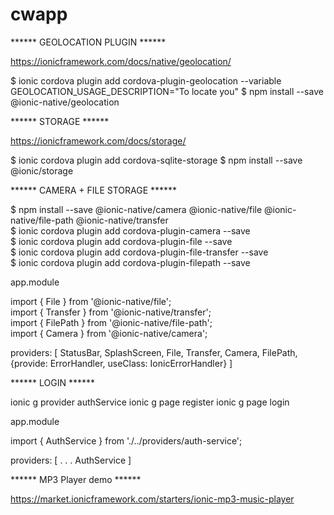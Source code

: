 # cwapp


****** GEOLOCATION PLUGIN ******

https://ionicframework.com/docs/native/geolocation/

$ ionic cordova plugin add cordova-plugin-geolocation --variable GEOLOCATION_USAGE_DESCRIPTION="To locate you"
$ npm install --save @ionic-native/geolocation


****** STORAGE ******

https://ionicframework.com/docs/storage/

$ ionic cordova plugin add cordova-sqlite-storage
$ npm install --save @ionic/storage


****** CAMERA + FILE STORAGE ******

$ npm install --save @ionic-native/camera @ionic-native/file @ionic-native/file-path @ionic-native/transfer <br />
$ ionic cordova plugin add cordova-plugin-camera --save <br />
$ ionic cordova plugin add cordova-plugin-file --save <br />
$ ionic cordova plugin add cordova-plugin-file-transfer --save <br />
$ ionic cordova plugin add cordova-plugin-filepath --save <br />

app.module

import { File } from '@ionic-native/file'; <br />
import { Transfer } from '@ionic-native/transfer'; <br />
import { FilePath } from '@ionic-native/file-path'; <br />
import { Camera } from '@ionic-native/camera'; <br />

providers: [
    StatusBar,
    SplashScreen,
    File,
    Transfer,
    Camera,
    FilePath,
    {provide: ErrorHandler, useClass: IonicErrorHandler}
  ]

****** LOGIN ******

ionic g provider authService
ionic g page register
ionic g page login

app.module

import { AuthService } from './../providers/auth-service';

providers: [
    .
    .
    .
    AuthService
  ]



****** MP3 Player demo ******

https://market.ionicframework.com/starters/ionic-mp3-music-player
